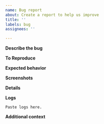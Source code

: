 ```yaml
---
name: Bug report
about: Create a report to help us improve
title: ''
labels: bug
assignees: ''

---
```


**Describe the bug**
<!-- A clear and concise description of what the bug is. -->

**To Reproduce**
<!-- Steps to reproduce the behavior:
1. Go to '...'
2. Click on '....'
3. Scroll down to '....'
4. See error -->

**Expected behavior**
<!-- A clear and concise description of what you expected to happen. -->

**Screenshots**
<!-- If applicable, add screenshots to help explain your problem. -->

**Details**
<!-- please complete the following information: 
 - OS: [e.g. Windows 10, Ubuntu 20.10, macOS Catalina]
 - Browser [e.g. chrome 56, safari 12, firefox 90]
 - Foundry VTT version [e.g. 8.2, v9]
 - Module version: [e.g. 0.1.0, 0.2.0, 0.2.1]
 - [ ] Does it work in Safety Mode (without other plugins enabled)
 - [ ] I did read FAQ - https://github.com/frondeus/fvtt-syrin-control/wiki/Frequently-Asked-Questions
-->

**Logs**
<!-- 
To retrieve logs:
* Chrome: Chrome settings button -> More tools -> Developer tools -> Console tab.
* Firefox: Hamburger button (right top corner) -> More Tools -> Web Developer Tools -> Console tab.
* Internet Explorer: press F12 -> Console on the right.
* Microsoft Edge: Click three dots (upper-right corner) -> More tools -> Developer tools -> Console tab.
* Safari: Safari menu -> Preferences -> Advanced tab -> Show Develop -> Develop menu -> Show Web Inspector -> Console tab.

Reload Foundry, then reproduce steps.
Click & drag to select all text,
Right click > Copy
Paste it into surrounding fences (Three backticks), like this:
```
SyrinControl | Loading...
SyrinControl | Loaded
```
 -->

```
Paste logs here.
```

**Additional context**
<!-- Add any other context about the problem here. -->
